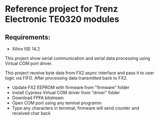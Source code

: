 # Reference project for Trenz Electronic TE0320 modules

## Requirements:
* Xilinx ISE 14.2 

This project show serial communication and serial data processing using Virtual COM port driver.

This project receive byte data from FX2 async interface and pass it to user logic via FIFO. After processing data transmitted back to FX2.
* Update FX2 EEPROM with firmware from "firmware" folder
* Install Cypress Virtual COM driver from "driver" folder
* Download FPFA bitstream
* Open COM port using any teminal programm
* Type any characters in terminal, firmware will send counter and received char back
